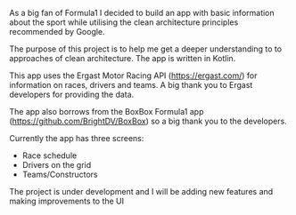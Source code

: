 As a big fan of Formula1 I decided to build an app with basic information about the sport while utilising the clean architecture principles recommended by Google. 

The purpose of this project is to help me get a deeper understanding to to approaches of clean architecture. The app is written in Kotlin.

This app uses the Ergast Motor Racing API (https://ergast.com/) for information on races, drivers and teams. A big thank you to Ergast developers for providing the data.

The app also borrows from the BoxBox Formula1 app (https://github.com/BrightDV/BoxBox) so a big thank you to the developers.

Currently the app has three screens:
- Race schedule
- Drivers on the grid
- Teams/Constructors

The project is under development and I will be adding new features and making improvements to the UI
